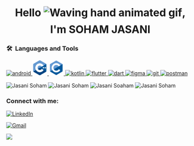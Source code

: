 
<!---
jasanisoham/jasanisoham is a ✨ special ✨ repository because its `README.md` (this file) appears on your GitHub profile.
You can click the Preview link to take a look at your changes.
--->
<h1 align="center">Hello <img src="https://raw.githubusercontent.com/nixin72/nixin72/master/wave.gif" alt="Waving hand animated gif" height="45" style="max-width: 100%; display: inline-block;" data-target="animated-image.originalImage">, I'm SOHAM JASANI</h1>

### 🛠 &nbsp;Languages and Tools
<p align="left"> 
<a href="https://developer.android.com" target="_blank" rel="noreferrer"> 
<img src="https://cdn.jsdelivr.net/gh/devicons/devicon/icons/android/android-original.svg" alt="android" width="40" height="40"/> 
</a> 
<a href="https://www.w3schools.com/cpp/" target="_blank" rel="noreferrer"> <img src="https://raw.githubusercontent.com/devicons/devicon/master/icons/cplusplus/cplusplus-original.svg" alt="cplusplus" width="40" height="40"/> 
</a>  
<a href="https://www.cprogramming.com/" target="_blank" rel="noreferrer"> <img src="https://raw.githubusercontent.com/devicons/devicon/master/icons/c/c-original.svg" alt="c" width="40" height="40"/> 
</a>
<a href="https://kotlinlang.org" target="_blank" rel="noreferrer">
<img src="https://cdn.jsdelivr.net/gh/devicons/devicon/icons/kotlin/kotlin-original.svg" alt="kotlin" width="40" height="40"/> 
</a> 
<a href="https://flutter.dev" target="_blank" rel="noreferrer">
<img src="https://www.vectorlogo.zone/logos/flutterio/flutterio-icon.svg" alt="flutter" width="40" height="40"/> 
</a>
<a href="https://dart.dev" target="_blank" rel="noreferrer"> <img src="https://www.vectorlogo.zone/logos/dartlang/dartlang-icon.svg" alt="dart" width="40" height="40"/> 
</a>
<a href="https://www.figma.com/" target="_blank" rel="noreferrer">
<img src="https://www.vectorlogo.zone/logos/figma/figma-icon.svg" alt="figma" width="40" height="40"/> 
</a> 
<a href="https://git-scm.com/" target="_blank" rel="noreferrer">
<img src="https://www.vectorlogo.zone/logos/git-scm/git-scm-icon.svg" alt="git" width="40" height="40"/>
</a>
<a href="https://postman.com" target="_blank" rel="noreferrer"> 
<img src="https://www.vectorlogo.zone/logos/getpostman/getpostman-icon.svg" alt="postman" width="40" height="40"/> 
</a> 
</p>
  
  
  
  
  
  
<img align="center" src="https://activity-graph.herokuapp.com/graph?username=jasanisoham&amp;theme=minimal" alt="Jasani Soham" data-canonical-src="https://activity-graph.herokuapp.com/graph?username=jasanisoham&amp;theme=minimal" style="max-width: 100%;">

<img align="center" src="https://github-readme-stats.vercel.app/api/top-langs?username=jasanisoham&amp;show_icons=true&amp;locale=en&amp;layout=compact&amp;theme=vue" alt="Jasani Soham" data-canonical-src="https://github-readme-stats.vercel.app/api/top-langs?username=jasanisoham&amp;show_icons=true&amp;locale=en&amp;layout=compact&amp;theme=vue" style="max-width: 100%;">

<img align="center" src="https://github-readme-stats.vercel.app/api?username=jasanisoham&amp;show_icons=true&amp;locale=en&amp;theme=vue" alt="Jasani Soaham" data-canonical-src="https://github-readme-stats.vercel.app/api?username=jasanisoham&amp;show_icons=true&amp;locale=en&amp;theme=vue" style="max-width: 100%;">

<img align="center" src="https://github-readme-streak-stats.herokuapp.com/?user=jasanisoham&amp;theme=vue" alt="Jasani Soham" data-canonical-src="https://github-readme-streak-stats.herokuapp.com/?user=jasanisoham&amp;theme=vue" style="max-width: 100%;">




<h3 align="left">Connect with me:</h3>
<p align="left">
<a href="https://www.linkedin.com/in/soham-patel-629792234/" target="_blank"><img alt="LinkedIn" src="https://img.shields.io/badge/linkedin%20-%230077B5.svg?&style=flat&logo=linkedin&logoColor=white"/></a> &nbsp;
  
  
<a href="mailto:jasanisoham80@gmail.com" target="_blank"><img alt="Gmail" src="https://img.shields.io/badge/Gmail-D14836?style=flat&logo=gmail&logoColor=white" /></a> &nbsp;
  
  
<a href="https://www.instagram.com/_s_g_patel_/" target="_blank"><img src="https://img.shields.io/badge/-@_s_g_patel_-E4405F?style=flat&logo=Instagram&logoColor=white"/></a> &nbsp;
  
